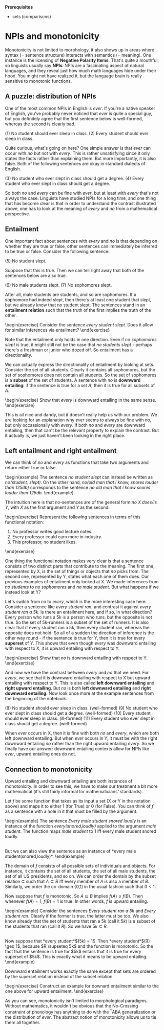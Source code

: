 **Prerequisites**

- sets (comparisons)

# NPIs and monotonicity

Monotonicity is not limited to morphology, it also shows up in areas where syntax (= sentence structure) interacts with semantics (= meaning).
One instance is the licensing of **Negative Polarity Items**.
That's quite a mouthful, so linguists usually say **NPIs**.
NPIs are a fascinating aspect of natural languages, and they reveal just how much math languages hide under their hood.
You might not have realized it, but the language brain is really sensitive to monotonic functions.

## A puzzle: distribution of NPIs

One of the most common NPIs in English is *ever*.
If you're a native speaker of English, you've probably never noticed that *ever* is quite a special guy, but you definitely agree that the first sentence below is well-formed, whereas the second is clearly bad.

(1) No student should ever sleep in class.
(2) Every student should ever sleep in class.

Quite curious, what's going on here?
One simple answer is that *ever* can occur with *no* but not with *every*.
This is rather unsatisfying since it only states the facts rather than explaining them.
But more importantly, it is also false.
Both of the following sentences are okay in standard dialects of English.

(3) No student who ever slept in class should get a degree.
(4) Every student who ever slept in class should get a degree.

So both *no* and *every* can be fine with *ever*, but at least with *every* that's not always the case.
Linguists have studied NPIs for a long time, and one thing that has become clear is that in order to understand the contrast illustrated above, one has to look at the meaning of *every* and *no* from a mathematical perspective.

## Entailment

One important fact about sentences with *every* and *no* is that depending on whether they are true or false, other sentences can immediately be inferred to be true or false.
Consider the following sentence:

(5) No student slept.

Suppose that this is true.
Then we can tell right away that both of the sentences below are also true.

(6) No male students slept.
(7) No sophomores slept.

After all, male students are students, and so are sophomores.
If a sophomore had indeed slept, then there's at least one student that slept, but we already know that no student slept.
The sentences stand in an **entailment relation** such that the truth of the first implies the truth of the other.

\begin{exercise}
Consider the sentence *every student slept*.
Does it allow for similar inferences via entailment?
\end{exercise}

Note that the entailment only holds in one direction.
Even if *no sophomores slept* is true, it might still not be the case that *no students slept* - perhaps there's a freshman or junior who dozed off.
So entailment has a directionality.

We can actually express the directionality of entailment by looking at sets.
Consider the set of all students.
Clearly it contains all sophomores, but the set of sophomores does not contain all students.
So the set of sophomores is a **subset** of the set of students.
A sentence with *no* is **downward entailing**: if the sentence is true for a set $A$, then it is true for all subsets of $A$.

\begin{exercise}
Show that *every* is downward entailing in the same sense.
\end{exercise}

This is all nice and dandy, but it doesn't really help us with our problem.
We are looking for an explanation why *ever* seems to always be fine with *no*, but only occassionally with *every*.
If both *no* and *every* are downward entailing, then that can't be the relevant property to explain the contrast.
But it actually is, we just haven't been looking in the right place.

## Left entailment and right entailment

We can think of *no* and *every* as functions that take two arguments and return either true or false.

\begin{example}
The sentence *no student slept* can instead be written as *no(student, slept)*.
On the other hand, *no(old man that I know, snores louder than 125db)* corresponds to the sentence *no old man that I know snores louder than 125db*.
\end{example}

The intuition here is that *no*-sentences are of the general form *no X does/is Y*, with *X* as the first argument and *Y* as the second.

\begin{exercise}
Represent the following sentences in terms of this functional notation:

<ol>
<li>No professor writes good lecture notes.</li>
<li>Every professor could earn more in industry.</li>
<li>This professor, no student likes.</li>
</ol>
\end{exercise}

One thing the functional notation makes very clear is that a sentence consists of two distinct parts that contribute to the meaning.
The first one, represented by X, is the set of things or objects that *no* picks from.
The second one, represented by Y, states what each one of them does.
Our previous examples of entailment only looked at X.
We made inferences from *no students* to *no sophomores* and *no male student*.
But what happens if we instead look at Y?

Let's switch from *no* to *every*, which is the more interesting case here.
Consider a sentence like *every student ran*, and contrast it against *every student ran a 5k*.
Is there an entailment here, and if so, in what direction?
Every person who runs a 5k is a person who runs, but the opposite is not true.
So the set of 5k-runners is a subset of the set of runners.
It is also clear that if every student ran a 5k, then every student ran, whereas the opposite does not hold. 
So all of a sudden the direction of inference is the other way round - if the sentence is true for Y, then it is true for every **superset** of Y.
This shows that even though *every* was downward entailing with respect to X, it is upward entailing with respect to Y.

\begin{exercise}
Show that *no* is downward entailing with respect to Y.
\end{exercise}

And now we have the contrast between *every* and *no* that we need.
For *every*, we see that it is downward entailing with respect to X but upward entailing with respect to Y.
This is also called **left downward entailing** and **right upward entailing**.
But *no* is both **left downward entailing** and **right downward entailing**.
Now look once more at the example sentences from the beginning of the notebook.

(8) No student should ever sleep in class. (well-formed)
(9) No student who ever slept in class should get a degree. (well-formed)
(10) Every student should ever sleep in class. (ill-formed)
(11) Every student who ever slept in class should get a degree. (well-formed)

When *ever* occurs in X, then it is fine with both *no* and *every*, which are both left downward entailing.
But when *ever* occurs in Y, it must be with the right downward entailing *no* rather than the right upward entailing *every*.
So we finally have our answer: downward entailing contexts allow for NPIs like *ever*, upward entailing ones do not.

## Connection to monotonicity

Upward entailing and downward entailing are both instances of monotonicity.
In order to see this, we have to make our treatment a bit more mathematical (it's still fairly informal for mathematicians' standards).

Let $f$ be some function that takes as its input a set (X or Y in the notation above) and maps it to either 1 (for True) or 0 (for False).
You can think of $f$ as a sentence with a hole in it that must be filled by the argument.

\begin{example}
The sentence *Every male student snored loudly* is an instance of the function *every(snored,loudly)* applied to the argument *male student*.
The function maps *male student* to 1 iff every male student snored loudly.

<br>
But we can also view the sentence as an instance of *every male student(snored,loudly)*.
\end{example}

The domain of $f$ consists of all possible sets of individuals and objects.
For instance, it contains the set of all students, the set of all male students, the set of all US presidents, and so on.
We can order the domain by the subset relation $\subseteq$ such that $A \subseteq B$ iff every member of $A$ is also a member of $B$.
Similarly, we order the co-domain {0,1} in the usual fashion such that $0 < 1$.

Now suppose that $f$ is monotonic.
So $A \subseteq B$ implies $f(A) \leq f(B)$.
Then whenever $f(A) = 1$, $f(B) = 1$ is true.
In other words, $f$ is upward entailing.

\begin{example}
Consider the sentences *Every student ran a 5k* and *Every student ran*.
Clearly if the former is true, the latter must be too.
We also know already that the set of students that ran a 5k (call it $5k$) is a subset of the students that ran (call it $R$).
So we have $5k \subseteq R$.

<br>
Now suppose that *every student*$(5k) = 1$.
Then *every student*$(R) \geq 1$, because $R \supseteq 5k$ and the function is monotonic.
So the fact that the sentence is true for $5k$ entails that it is true for every superset of $5k$.
This is exactly what it means to be upward entailing.
\end{example}

Downward entailment works exactly the same except that sets are ordered by the superset relation instead of the subset relation.

\begin{exercise}
Construct an example for downard entailment similar to the one above for upward entailment.
\end{exercise}

As you can see, monotonicity isn't limited to morphological paradigms.
Without mathematics, it wouldn't be obvious that the No-Crossing constraint of phonology has anything to do with the $^*$ABA generalization or the distribution of *ever*.
The abstract notion of monotonicity allows us to tie them all together.
